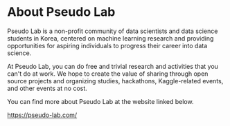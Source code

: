 # **About Pseudo Lab**

Pseudo Lab is a non-profit community of data scientists and data science students in Korea, centered on machine learning research and providing opportunities for aspiring individuals to progress their career into data science.

At Pseudo Lab, you can do free and trivial research and activities that you can't do at work. We hope to create the value of sharing through open source projects and organizing studies, hackathons, Kaggle-related events, and other events at no cost. 

You can find more about Pseudo Lab at the website linked below. 

https://pseudo-lab.com/

